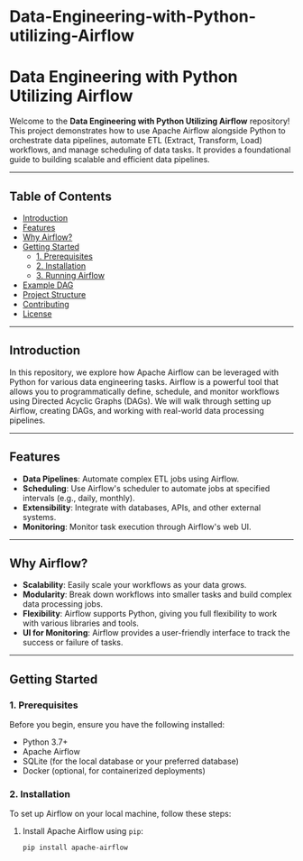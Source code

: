 # Data-Engineering-with-Python-utilizing-Airflow

# **Data Engineering with Python Utilizing Airflow**

Welcome to the **Data Engineering with Python Utilizing Airflow** repository! This project demonstrates how to use Apache Airflow alongside Python to orchestrate data pipelines, automate ETL (Extract, Transform, Load) workflows, and manage scheduling of data tasks. It provides a foundational guide to building scalable and efficient data pipelines.

---

## **Table of Contents**

- [Introduction](#introduction)
- [Features](#features)
- [Why Airflow?](#why-airflow)
- [Getting Started](#getting-started)
  - [1. Prerequisites](#1-prerequisites)
  - [2. Installation](#2-installation)
  - [3. Running Airflow](#3-running-airflow)
- [Example DAG](#example-dag)
- [Project Structure](#project-structure)
- [Contributing](#contributing)
- [License](#license)

---

## **Introduction**

In this repository, we explore how Apache Airflow can be leveraged with Python for various data engineering tasks. Airflow is a powerful tool that allows you to programmatically define, schedule, and monitor workflows using Directed Acyclic Graphs (DAGs). We will walk through setting up Airflow, creating DAGs, and working with real-world data processing pipelines.

---

## **Features**

- **Data Pipelines**: Automate complex ETL jobs using Airflow.
- **Scheduling**: Use Airflow's scheduler to automate jobs at specified intervals (e.g., daily, monthly).
- **Extensibility**: Integrate with databases, APIs, and other external systems.
- **Monitoring**: Monitor task execution through Airflow's web UI.

---

## **Why Airflow?**

- **Scalability**: Easily scale your workflows as your data grows.
- **Modularity**: Break down workflows into smaller tasks and build complex data processing jobs.
- **Flexibility**: Airflow supports Python, giving you full flexibility to work with various libraries and tools.
- **UI for Monitoring**: Airflow provides a user-friendly interface to track the success or failure of tasks.

---

## **Getting Started**

### **1. Prerequisites**

Before you begin, ensure you have the following installed:

- Python 3.7+
- Apache Airflow
- SQLite (for the local database or your preferred database)
- Docker (optional, for containerized deployments)

### **2. Installation**

To set up Airflow on your local machine, follow these steps:

1. Install Apache Airflow using `pip`:

   ```bash
   pip install apache-airflow

